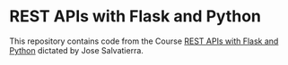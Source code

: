 # REST APIs with Flask and Python
This repository contains code from the Course [REST APIs with Flask and Python](https://www.udemy.com/rest-api-flask-and-python/) dictated by Jose Salvatierra.
